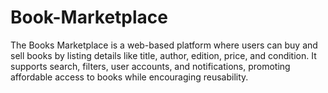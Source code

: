 # Book-Marketplace
The Books Marketplace is a web-based platform where users can buy and sell books by listing details like title, author, edition, price, and condition. It supports search, filters, user accounts, and notifications, promoting affordable access to books while encouraging reusability.
